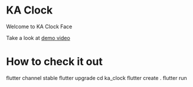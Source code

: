 # KA Clock

Welcome to KA Clock Face

Take a look at [demo video](https://www.youtube.com/watch?v=J62OhH4i2kg)

# How to check it out

flutter channel stable
flutter upgrade
cd ka_clock
flutter create .
flutter run